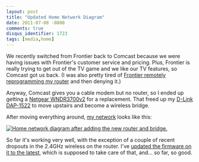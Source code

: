 ```yaml
---
layout: post
title: "Updated Home Network Diagram"
date: 2011-07-08 -0800
comments: true
disqus_identifier: 1723
tags: [media,home]
---
```

We recently switched from Frontier back to Comcast because we were
having issues with Frontier's customer service and pricing. Plus,
Frontier is really trying to get out of the TV game and we like our TV
features, so Comcast got us back. (I was also pretty tired of [Frontier
remotely reprogramming my
router](/archive/2009/04/04/verizon-fios-router-auto-updating-and-configuration-problems.aspx)
and then denying it.)

Anyway, Comcast gives you a cable modem but no router, so I ended up
getting a [Netgear
WNDR3700v2](http://www.amazon.com/dp/B002HWRJY4?tag=mhsvortex) for a
replacement. That freed up my [D-Link
DAP-1522](http://www.amazon.com/dp/B001769K3O?tag=mhsvortex) to move
upstairs and become a wireless bridge.

After moving everything around, [my
network](/archive/2008/09/30/overview-of-my-media-center-solution.aspx)
looks like this:

[![Home network diagram after adding the new router and
bridge.](https://lh3.googleusercontent.com/-G5PEJBcHe48/ThctV8V092I/AAAAAAAACSg/EKJs5lCycyM/s400/Network%252520Diagram.jpg)](https://picasaweb.google.com/lh/photo/pqUF_95UfYWlFNnUtG-xfQ?feat=embedwebsite)

So far it's working very well, with the exception of a couple of recent
dropouts in the 2.4GHz wireless on the router. I've [updated the
firmware on it to the
latest](http://support.netgear.com/app/answers/detail/a_id/19250/),
which is supposed to take care of that, and... so far, so good.

